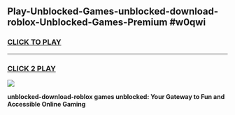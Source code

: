 
## Play-Unblocked-Games-unblocked-download-roblox-Unblocked-Games-Premium #w0qwi
<h3>
<a href="https://premium.freeplayer.one?title=unblocked-download-roblox&ref=12M">CLICK TO PLAY</a></h3>
<hr>

<h3>
<a href="https://premium.freeplayer.one?title=unblocked-download-roblox&ref=12M">CLICK 2 PLAY</a>
  
</h3>

<a href="https://premium.freeplayer.one?title=unblocked-download-roblox&ref=12M"><img src="https://clearcache.store/games.png"></a>


**unblocked-download-roblox games unblocked: Your Gateway to Fun and Accessible Online Gaming**
